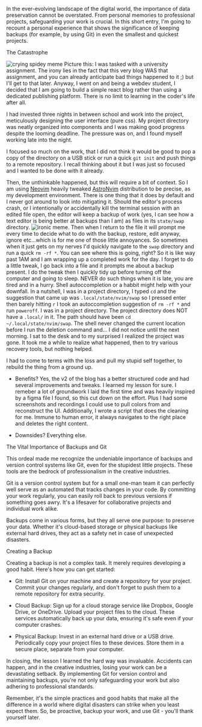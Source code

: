 In the ever-evolving landscape of the digital world, the importance of data preservation cannot be overstated.
From personal memories to professional projects, safeguarding your work is crucial.
In this short entry, I'm going to recount a personal experience that shows the significance of keeping backups (for example, by using Git) in even the smallest and quickest projects.


The Catastrophe

![crying spidey meme](https://admin.tomgora.online/uploads/crying_spidey_00cb7e6d94.jpg)
Picture this: I was tasked with a university assignment. The irony lies in the fact that this very blog WAS that assignment, and you can already anticipate bad things happened to it ;) but I'll get to that later.
Anyway, I went on and being a webdev student, I decided that I am going to build a simple react blog rather than using a dedicated publishing platform. There is no limit to learning in the coder's life after all. 

I had invested three nights in between school and work into the project, meticulously designing the user interface (pure css). My project directory was neatly organized into components 
and I was making good progress despite the looming deadline. The pressure was on, and I found myself working late into the night.

I focused so much on the work, that I did not think it would be good to pop a copy of the directory on a USB stick or run a quick `git init` and push things to a remote repository. I recall thinking about it but I was just so focused and I wanted to be done with it already.

Then, the unthinkable happened, but this will require a bit of context.
So I am using [Neovim](https://github.com/neovim/neovim) heavily tweaked [AstroNvim](https://astronvim.com/) distribution to be precise, as my development environment. There is one thing that it does by default and I never got around to look into mitigating it.
Should the editor's process crash, or I intentionally or accidentally kill the terminal session with an edited file open, the editor will keep a backup of work (yes, I can see how a text editor is being better at backups than I am) as files in its `state/swap` directory.
![ironic meme](https://admin.tomgora.online/uploads/ironic_meme_037590cfd1.jpg). Then when I return to the file it will prompt me every time to decide what to do with the backup, restore, edit anyway, ignore etc...which is for me one of those little annoyances.
So sometimes when it just gets on my nerves I'd quickly navigate to the `swap` directory and run a quick `rm -rf *`. You can see where this is going, right? So it is like way past 1AM and I am wrapping up a completed work for the day. I forget to do a little tweak, I go back into a file and it prompts me about a backup present.
I do the tweak then I quickly tidy up before turning off the computer and going to sleep. NEVER do such things when it is late, you are tired and in a hurry. Shell autoccompletion or a habbit might help with your downfall. In a nutshell, I was in a project directory, I typed `cd` and the suggestion that came up was `.local/state/nvim/swap` so I pressed enter then barely hitting `r` I took an autoccompletion suggestion of `rm -rf *` and run `poweroff`.
I was in a project directory. The project directory does NOT have a `.local/` in it. The path should have been `cd ~/.local/state/nvim/swap`. The shell never changed the current location before I run the deletion command and... I did not notice until the next morning.
I sat to the desk and to my surprised I realized the project was gone. It took me a while to realize what happened, then to try various recovery tools, but nothing helped.  

I had to come to terms with the loss and pull my stupid self together, to rebuild the thing from a ground up.  

- Benefits? Yes, the v2 of the blog has a better structured code and had several improvements and tweaks. I learned my lesson for sure. I remeber a lot of groundwork I laid the first time and was heavily inspired by a figma file I found, so this cut down on the effort. Plus I had some screenshots and recordings I could use to pull colors from and reconstruct the UI. 
Additionally, I wrote a script that does the cleaning for me. Immune to human error, it always navigates to the right place and deletes the right content.  

 - Downsides? Everything else.


The Vital Importance of Backups and Git

This ordeal made me recognize the undeniable importance of backups and version control systems like Git, even for the stupidest little projects. These tools are the bedrock of professionalism in the creative industries.

Git is a version control system but for a small one-man team it can perfectly well serve as an automated  that tracks changes in your code. By committing your work regularly, you can easily roll back to previous versions if something goes awry. It's a lifesaver for collaborative projects and individual work alike.

Backups come in various forms, but they all serve one purpose: to preserve your data. Whether it's cloud-based storage or physical backups like external hard drives, they act as a safety net in case of unexpected disasters.

Creating a Backup

Creating a backup is not a complex task. It merely requires developing a good habit. Here's how you can get started:

- Git: Install Git on your machine and create a repository for your project. Commit your changes regularly, and don't forget to push them to a remote repository for extra security.

- Cloud Backup: Sign up for a cloud storage service like Dropbox, Google Drive, or OneDrive. Upload your project files to the cloud. These services automatically back up your data, ensuring it's safe even if your computer crashes.

- Physical Backup: Invest in an external hard drive or a USB drive. Periodically copy your project files to these devices. Store them in a secure place, separate from your computer.

In closing, the lesson I learned the hard way was invaluable. Accidents can happen, and in the creative industries, losing your work can be a devastating setback. By implementing Git for version control and maintaining backups, you're not only safeguarding your work but also adhering to professional standards.

Remember, it's the simple practices and good habits that make all the difference in a world where digital disasters can strike when you least expect them. So, be proactive, backup your work, and use Git - you'll thank yourself later.

